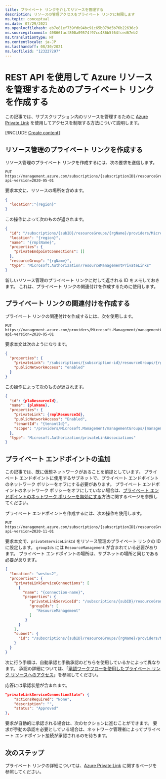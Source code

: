 ```yaml
---
title: プライベート リンクを介してリソースを管理する
description: リソースの管理アクセスをプライベート リンクに制限します
ms.topic: conceptual
ms.date: 07/29/2021
ms.openlocfilehash: eb7e81ef739fdb94bc91c65b079d5b76b22636c9
ms.sourcegitcommit: 40866facf800a09574f97cc486b5f64fced67eb2
ms.translationtype: HT
ms.contentlocale: ja-JP
ms.lasthandoff: 08/30/2021
ms.locfileid: "123227297"
---
```

# <a name="use-rest-api-to-create-private-link-for-managing-azure-resources"></a>REST API を使用して Azure リソースを管理するためのプライベート リンクを作成する

この記事では、サブスクリプション内のリソースを管理するために [Azure Private Link](../../private-link/index.yml) を使用してアクセスを制限する方法について説明します。

[!INCLUDE [Create content](../../../includes/resource-manager-create-rmpl.md)]

## <a name="create-resource-management-private-link"></a>リソース管理のプライベート リンクを作成する

リソース管理のプライベート リンクを作成するには、次の要求を送信します。

```http
PUT
https://management.azure.com/subscriptions/{subscriptionID}/resourceGroups/{resourceGroupName}/providers/Microsoft.Authorization/resourceManagementPrivateLinks/{rmplName}?api-version=2020-05-01
```

要求本文に、リソースの場所を含めます。

```json
{
  "location":"{region}"
}
```

この操作によって次のものが返されます。

```json
{  
  "id": "/subscriptions/{subID}/resourceGroups/{rgName}/providers/Microsoft.Authorization/resourceManagementPrivateLinks/{name}",
  "location": "{region}",
  "name": "{rmplName}",
  "properties": {
    "privateEndpointConnections": []
  },
  "resourceGroup": "{rgName}",
  "type": "Microsoft.Authorization/resourceManagementPrivateLinks"
}
```

新しいリソース管理のプライベート リンクに対して返される ID をメモしておきます。 これは、プライベート リンクの関連付けを作成するために使用します。

## <a name="create-private-link-association"></a>プライベート リンクの関連付けを作成する

プライベート リンクの関連付けを作成するには、次を使用します。

```http
PUT
https://management.azure.com/providers/Microsoft.Management/managementGroups/{managementGroupId}/providers/Microsoft.Authorization/privateLinkAssociations/{GUID}?api-version=2020-05-01 
```

要求本文は次のようになります。

```json
{
  "properties": {
    "privateLink": "/subscriptions/{subscription-id}/resourceGroups/{rg-name}/providers/Microsoft.Authorization/resourceManagementPrivateLinks/{rmplName}",
    "publicNetworkAccess": "enabled"
  }
}
```

この操作によって次のものが返されます。

```json
{
  "id": {plaResourceId},
  "name": {plaName},
  "properties": {
    "privateLink": {rmplResourceId},
    "publicNetworkAccess": "Enabled",
    "tenantId": "{tenantId}",
    "scope": "/providers/Microsoft.Management/managementGroups/{managementGroupId}"
  },
  "type": "Microsoft.Authorization/privateLinkAssociations"
}
```

## <a name="add-private-endpoint"></a>プライベート エンドポイントの追加

この記事では、既に仮想ネットワークがあることを前提としています。 プライベート エンドポイントに使用するサブネットで、プライベート エンドポイントのネットワーク ポリシーをオフにする必要があります。 プライベート エンドポイントのネットワーク ポリシーをオフにしていない場合は、[プライベート エンドポイントのネットワーク ポリシーを無効にする](../../private-link/disable-private-endpoint-network-policy.md)方法に関するページを参照してください。

プライベート エンドポイントを作成するには、次の操作を使用します。

```http
PUT
https://management.azure.com/subscriptions/{subscriptionID}/resourceGroups/{resourceGroupName}/providers/Microsoft.Network/privateEndpoints/{privateEndpointName}?api-version=2020-11-01
```

要求本文で、`privateServiceLinkId` をリソース管理のプライベート リンクの ID に設定します。 `groupIds` には `ResourceManagement` が含まれている必要があります。 プライベート エンドポイントの場所は、サブネットの場所と同じである必要があります。

```json
{
  "location": "westus2",
  "properties": {
    "privateLinkServiceConnections": [
      {
        "name": "{connection-name}",
        "properties": {
           "privateLinkServiceId": "/subscriptions/{subID}/resourceGroups/{rgName}/providers/Microsoft.Authorization/resourceManagementPrivateLinks/{name}",
           "groupIds": [
              "ResourceManagement"
           ]
         }
      }
    ],
    "subnet": {
      "id": "/subscriptions/{subID}/resourceGroups/{rgName}/providers/Microsoft.Network/virtualNetworks/{vnet-name}/subnets/{subnet-name}"
    }
  }
}
```

次に行う手順は、自動承認と手動承認のどちらを使用しているかによって異なります。 承認の詳細については、「[承認ワークフローを使用したプライベート リンク リソースへのアクセス](../../private-link/private-endpoint-overview.md#access-to-a-private-link-resource-using-approval-workflow)」を参照してください。

応答には承認状態が含まれます。

```json
"privateLinkServiceConnectionState": {
    "actionsRequired": "None",
    "description": "",
    "status": "Approved"
},
```

要求が自動的に承認される場合は、次のセクションに進むことができます。 要求が手動の承認を必要としている場合は、ネットワーク管理者によってプライベート エンドポイント接続が承認されるのを待ちます。

## <a name="next-steps"></a>次のステップ

プライベート リンクの詳細については、[Azure Private Link](../../private-link/index.yml) に関するページを参照してください。